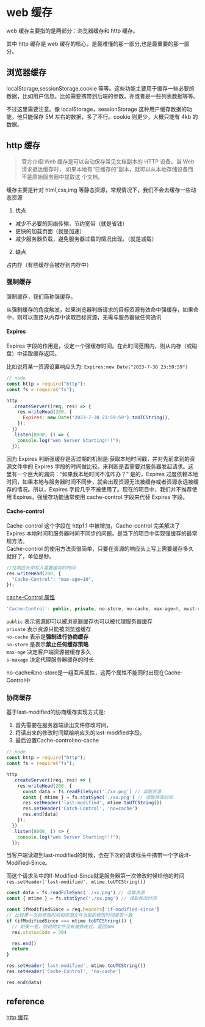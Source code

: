 # web 缓存

web 缓存主要指的是两部分：浏览器缓存和 http 缓存。

其中 http 缓存是 web 缓存的核心，是最难懂的那一部分,也是最重要的那一部分。

## 浏览器缓存

localStorage,sessionStorage,cookie 等等。这些功能主要用于缓存一些必要的数据，比如用户信息。比如需要携带到后端的参数。亦或者是一些列表数据等等。

不过这里需要注意。像 localStorage，sessionStorage 这种用户缓存数据的功能，他只能保存 5M 左右的数据，多了不行。cookie 则更少，大概只能有 4kb 的数据。

## http 缓存

> 官方介绍:Web 缓存是可以自动保存常见文档副本的 HTTP 设备。当 Web 请求抵达缓存时， 如果本地有“已缓存的”副本，就可以从本地存储设备而不是原始服务器中提取这 个文档。

缓存主要是针对 html,css,img 等静态资源，常规情况下，我们不会去缓存一些动态资源

1. 优点

- 减少不必要的网络传输，节约宽带（就是省钱）
- 更快的加载页面（就是加速）
- 减少服务器负载，避免服务器过载的情况出现。（就是减载）

2. 缺点

占内存（有些缓存会被存到内存中）

### 强制缓存

强制缓存，我们简称强缓存。

从强制缓存的角度触发，如果浏览器判断请求的目标资源有效命中强缓存，如果命中，则可以直接从内存中读取目标资源，无需与服务器做任何通讯

#### Expires

Expires 字段的作用是，设定一个强缓存时间。在此时间范围内，则从内存（或磁盘）中读取缓存返回。

比如说将某一资源设置响应头为: `Expires:new Date("2023-7-30 23:59:59")`

```javascript
// node
const http = require("http");
const fs = require("fs");

http
  .createServer((req, res) => {
    res.writeHead(200, {
      Expires: new Date("2023-7-30 23:59:59").toUTCString(),
    });
  })
  .listen(8000, () => {
    console.log("web Server Starting!!!");
  });
```

因为 Expires 判断强缓存是否过期的机制是:获取本地时间戳，并对先前拿到的资源文件中的 Expires 字段的时间做比较。来判断是否需要对服务器发起请求。这里有一个巨大的漏洞：“如果我本地时间不准咋办？”
是的，Expires 过度依赖本地时间，如果本地与服务器时间不同步，就会出现资源无法被缓存或者资源永远被缓存的情况。所以，Expires 字段几乎不被使用了。现在的项目中，我们并不推荐使用 Expires，强缓存功能通常使用 cache-control 字段来代替 Expires 字段。

#### Cache-control

Cache-control 这个字段在 http1.1 中被增加，Cache-control 完美解决了 Expires 本地时间和服务器时间不同步的问题。是当下的项目中实现强缓存的最常规方法。  
Cache-control 的使用方法页很简单，只要在资源的响应头上写上需要缓存多久就好了，单位是秒。

```javascript
//往响应头中写入需要缓存的时间
res.writeHead(200, {
  "Cache-Control": "max-age=10",
});
```

[cache-Control 属性](https://developer.mozilla.org/zh-CN/docs/Web/HTTP/Headers/Cache-Control)

```javascript
'Cache-Control': public, private, no-store, no-cache, max-age=0, must-revalidate, proxy-revalidate
```

`public` 表示资源即可以被浏览器缓存也可以被代理服务器缓存  
`private` 表示资源只能被浏览器缓存  
`no-cache` 表示是**强制进行协商缓存**  
`no-store` 是表示**禁止任何缓存策略**  
`max-age` 决定客户端资源被缓存多久  
`s-maxage` 决定代理服务器缓存的时长  

no-cache和no-store是一组互斥属性，这两个属性不能同时出现在Cache-Control中

### 协商缓存

基于last-modified的协商缓存实现方式是:

1. 首先需要在服务器端读出文件修改时间，
2. 将读出来的修改时间赋给响应头的last-modified字段。
3. 最后设置Cache-control:no-cache


```javascript
// node
const http = require("http");
const fs = require("fs");

http
  .createServer((req, res) => {
    res.writeHead(200, {
      const data = fs.readFileSync('./xx.png') // 读取资源
      const { mtime } = fs.statSync('./xx.png') // 读取修改时间
      res.setHeader('last-modified', mtime.toUTCString())
      res.setHeader('Catch-Control', 'no=cache')
      res.end(data)
    });
  })
  .listen(8000, () => {
    console.log("web Server Starting!!!");
  });
```

当客户端读取到last-modified的时候，会在下次的请求标头中携带一个字段:If-Modified-Since。

而这个请求头中的If-Modified-Since就是服务器第一次修改时候给他的时间 `res.setHeader('last-modified', mtime.toUTCString())`

```javascript
const data = fs.readFileSync('./xx.png') // 读取资源
const { mtime } = fs.statSync('./xx.png') // 读取修改时间

const ifModifiedSince = req.headers['if-modified-since']
// 比较第一次的修改时间和资源文件当前的修改时间是否一致
if (ifModifiedSince === mtime.toUTCString()) {
  // 如果一致，则说明文件没有被修改过，返回304
  res.statusCode = 304

  res.end()
  return
}

res.setHeader('last-modified', mtime.toUTCString())
res.setHeader('Cache-Control', 'no-cache')

res.end(data)
```

## reference

[http 缓存](https://developer.mozilla.org/zh-CN/docs/Web/HTTP/Caching)
